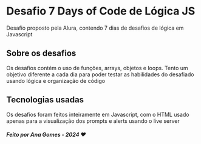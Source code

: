 # Desafio 7 Days of Code de Lógica JS
Desafio proposto pela Alura, contendo 7 dias de desafios de lógica em Javascript

## Sobre os desafios
Os desafios contém o uso de funções, arrays, objetos e loops. Tento um objetivo diferente a cada dia para poder testar as habilidades do desafiado usando lógica e organização de código
## Tecnologias usadas
Os desafios foram feitos inteiramente em Javascript, com o HTML usado apenas para a visualização dos prompts e alerts usando o live server
##### Feito por Ana Gomes - 2024 ❤️
